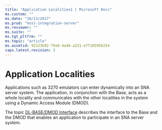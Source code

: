 ```yaml
---
title: "Application Localities1 | Microsoft Docs"
ms.custom: ""
ms.date: "10/13/2017"
ms.prod: "host-integration-server"
ms.reviewer: ""
ms.suite: ""
ms.tgt_pltfrm: ""
ms.topic: "article"
ms.assetid: 92323b92-79a9-4ad4-a231-e7f105956254
caps.latest.revision: 3
---
```

# Application Localities
Applications such as 3270 emulators can enter dynamically into an SNA server system. The application, in conjunction with the Base, acts as a whole locality and communicates with the other localities in the system using a Dynamic Access Module (DMOD).  
  
 The topic [DL-BASE/DMOD Interface](../core/dl-base-dmod-interface.md) describes the interface to the Base and the DMOD that enables an application to participate in an SNA server system.